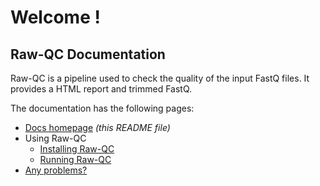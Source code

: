 # Welcome !

## Raw-QC Documentation

Raw-QC is a pipeline used to check the quality of the input FastQ files. It provides a HTML report and trimmed FastQ.

The documentation has the following pages:

- [Docs homepage](README.md) _(this README file)_
- Using Raw-QC
    - [Installing Raw-QC](installation.md)
    - [Running Raw-QC](usage.md)
- [Any problems?](problems.md)
